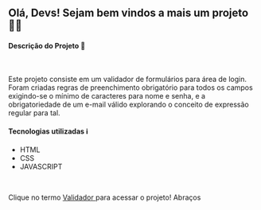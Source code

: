 <h2> Olá, Devs! Sejam bem vindos a mais um projeto 👨‍💻 </h2>

<h4> Descrição do Projeto 📝 </h4> <br>

Este projeto consiste em um validador de formulários para área de login. Foram criadas regras de preenchimento obrigatório para todos os campos exigindo-se o mínimo de caracteres para nome e senha, e a obrigatoriedade de um e-mail válido explorando o conceito de expressão regular para tal.


<h4> Tecnologias utilizadas ℹ️ </h4>
    <ul>
        <li> HTML </li>
        <li> CSS </li>
        <li> JAVASCRIPT</li>
    </ul>
<br>

Clique no termo <a href="https://brianmduarte.github.io/validador_de_formularios/" target="_blank"> Validador </a> para acessar o projeto! Abraços
